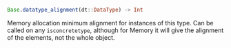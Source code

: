 ```julia
Base.datatype_alignment(dt::DataType) -> Int
```

Memory allocation minimum alignment for instances of this type. Can be called on any `isconcretetype`, although for Memory it will give the alignment of the elements, not the whole object.
